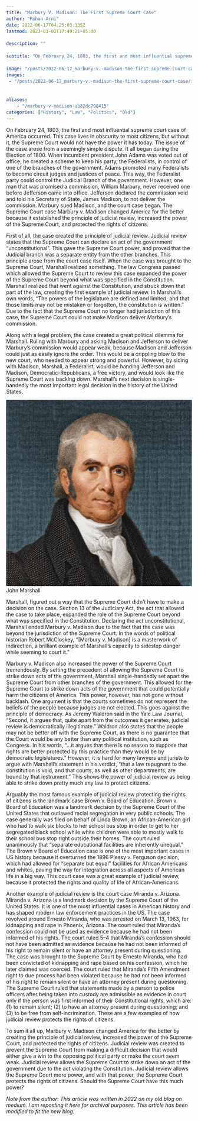 ```yaml
---
title: "Marbury V. Madison: The First Supreme Court Case"
author: "Rohan Arni"
date: 2022-06-17T04:25:03.135Z
lastmod: 2023-01-03T17:49:21-05:00

description: ""

subtitle: "On February 24, 1803, the first and most influential supreme court case of America occurred. This case lives in obscurity to most citizens…"

image: "/posts/2022-06-17_marbury-v.-madison-the-first-supreme-court-case/images/1.jpeg" 
images:
 - "/posts/2022-06-17_marbury-v.-madison-the-first-supreme-court-case/images/1.jpeg"


aliases:
    - "/marbury-v-madison-ab82dc798415"
categories: ["History", "Law", "Politics", "Old"]
---
```


On February 24, 1803, the first and most influential supreme court case of America occurred. This case lives in obscurity to most citizens, but without it, the Supreme Court would not have the power it has today. The issue of the case arose from a seemingly simple dispute. It all began during the Election of 1800. When incumbent president John Adams was voted out of office, he created a scheme to keep his party, the Federalists, in control of one of the branches of the government. Adams promoted many Federalists to become circuit judges and justices of peace. This way, the Federalist party could control the Judicial Branch of the government. However, one man that was promised a commission, William Marbury, never received one before Jefferson came into office. Jefferson declared the commission void and told his Secretary of State, James Madison, to not deliver the commission. Marbury sued Madison, and the court case began. The Supreme Court case Marbury v. Madison changed America for the better because it established the principle of judicial review, increased the power of the Supreme Court, and protected the rights of citizens.

First of all, the case created the principle of judicial review. Judicial review states that the Supreme Court can declare an act of the government “unconstitutional”. This gave the Supreme Court power, and proved that the Judicial branch was a separate entity from the other branches. This principle arose from the court case itself. When the case was brought to the Supreme Court, Marshall realized something. The law Congress passed which allowed the Supreme Court to review this case expanded the power of the Supreme Court beyond what was specified in the Constitution. Marshall realized that went against the Constitution, and struck down that part of the law, creating the first example of judicial review. In Marshall’s own words, “The powers of the legislature are defined and limited; and that those limits may not be mistaken or forgotten, the constitution is written.” Due to the fact that the Supreme Court no longer had jurisdiction of this case, the Supreme Court could not make Madison deliver Marbury’s commission.

Along with a legal problem, the case created a great political dilemma for Marshall. Ruling with Marbury and asking Madison and Jefferson to deliver Marbury’s commission would appear weak, because Madison and Jefferson could just as easily ignore the order. This would be a crippling blow to the new court, who needed to appear strong and powerful. However, by siding with Madison, Marshall, a Federalist, would be handing Jefferson and Madison, Democratic-Republicans, a free victory, and would look like the Supreme Court was backing down. Marshall’s next decision is single-handedly the most important legal decision in the history of the United States.

![image](images/1.jpeg#layoutTextWidth)
John Marshall


Marshall, figured out a way that the Supreme Court didn’t have to make a decision on the case. Section 13 of the Judiciary Act, the act that allowed the case to take place, expanded the role of the Supreme Court beyond what was specified in the Constitution. Declaring the act unconstitutional, Marshall ended Marbury v. Madison due to the fact that the case was beyond the jurisdiction of the Supreme Court. In the words of political historian Robert McCloskey, “[Marbury v. Madison] is a masterwork of indirection, a brilliant example of Marshall’s capacity to sidestep danger while seeming to court it.”

Marbury v. Madison also increased the power of the Supreme Court tremendously. By setting the precedent of allowing the Supreme Court to strike down acts of the government, Marshall single-handedly set apart the Supreme Court from other branches of the government. This allowed for the Supreme Court to strike down acts of the government that could potentially harm the citizens of America. This power, however, has not gone without backlash. One argument is that the courts sometimes do not represent the beliefs of the people because judges are not elected. This goes against the principle of democracy. As Jeremy Waldron said in the Yale Law Journal, “Second, it argues that, quite apart from the outcomes it generates, judicial review is democratically illegitimate.” Waldron also states that the people may not be better off with the Supreme Court, as there is no guarantee that the Court would be any better than any political institution, such as Congress. In his words, “…it argues that there is no reason to suppose that rights are better protected by this practice than they would be by democratic legislatures.” However, it is hard for many lawyers and jurists to argue with Marshall’s statement in his verdict, “that a law repugnant to the constitution is void, and that courts, as well as other departments, are bound by that instrument.” This shows the power of judicial review as being able to strike down pretty much any law to protect citizens.

Arguably the most famous example of judicial review protecting the rights of citizens is the landmark case Brown v. Board of Education. Brown v. Board of Education was a landmark decision by the Supreme Court of the United States that outlawed racial segregation in very public schools. The case generally was filed on behalf of Linda Brown, an African-American girl who had to walk six blocks to her school bus stop in order to get to her segregated black school while white children were able to mostly walk to their school bus stop right outside their homes. The court ruled unanimously that “separate educational facilities are inherently unequal.” The Brown v Board of Education case is one of the most important cases in US history because it overturned the 1896 Plessy v. Ferguson decision, which had allowed for “separate but equal” facilities for African Americans and whites, paving the way for integration across all aspects of American life in a big way. This court case was a great example of judicial review, because it protected the rights and quality of life of African-Americans.

Another example of judicial review is the court case Miranda v. Arizona. Miranda v. Arizona is a landmark decision by the Supreme Court of the United States. It is one of the most influential cases in American history and has shaped modern law enforcement practices in the US. The case revolved around Ernesto Miranda, who was arrested on March 13, 1963, for kidnapping and rape in Phoenix, Arizona. The court ruled that Miranda’s confession could not be used as evidence because he had not been informed of his rights. The court ruled 5–4 that Miranda’s confession should not have been admitted as evidence because he had not been informed of his right to remain silent or have an attorney present during questioning. The case was brought to the Supreme Court by Ernesto Miranda, who had been convicted of kidnapping and rape based on his confession, which he later claimed was coerced. The court ruled that Miranda’s Fifth Amendment right to due process had been violated because he had not been informed of his right to remain silent or have an attorney present during questioning. The Supreme Court ruled that statements made by a person to police officers after being taken into custody are admissible as evidence in court only if the person was first informed of their Constitutional rights, which are: (1) to remain silent; (2) to have an attorney present during questioning; and (3) to be free from self-incrimination. These are a few examples of how judicial review protects the rights of citizens.

To sum it all up, Marbury v. Madison changed America for the better by creating the principle of judicial review, increased the power of the Supreme Court, and protected the rights of citizens. Judicial review was created to prevent the Supreme Court from making a difficult decision that would either give a win to the opposing political party or make the court seem weak. Judicial review allows the Supreme Court to strike down an act of the government due to the act violating the Constitution. Judicial review allows the Supreme Court more power, and with that power, the Supreme Court protects the rights of citizens. Should the Supreme Court have this much power?

*Note from the author: This article was written in 2022 on my old blog on medium. I am reposting it here for archival purposes. This article has been modified to fit the new blog.*